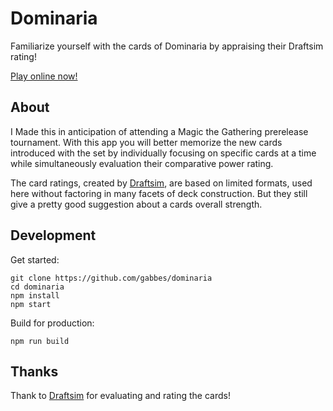 # Dominaria

Familiarize yourself with the cards of Dominaria by appraising their 
Draftsim rating!

[Play online now!](https://gabbes.github.io/dominaria)

## About
I Made this in anticipation of attending a Magic the Gathering prerelease 
tournament. With this app you will better memorize the new cards 
introduced with the set by individually focusing on specific cards at a time 
while simultaneously evaluation their comparative power rating.

The card ratings, created by [Draftsim](http://draftsim.com/), are based on 
limited formats, used here without factoring in many facets of deck 
construction. But they still give a pretty good suggestion about a cards 
overall strength.

## Development
Get started:
```
git clone https://github.com/gabbes/dominaria
cd dominaria
npm install
npm start
```
Build for production:
```
npm run build
```

## Thanks
Thank to [Draftsim](http://draftsim.com/) for evaluating and rating the cards!